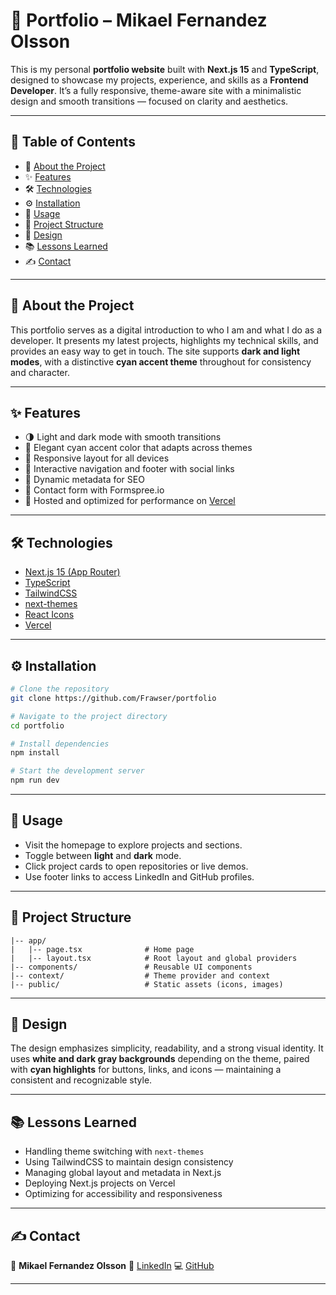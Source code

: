 # 💼 Portfolio – Mikael Fernandez Olsson

This is my personal **portfolio website** built with **Next.js 15** and **TypeScript**, designed to showcase my projects, experience, and skills as a **Frontend Developer**.
It’s a fully responsive, theme-aware site with a minimalistic design and smooth transitions — focused on clarity and aesthetics.

---

## 📑 Table of Contents

* 📖 [About the Project](#-about-the-project)
* ✨ [Features](#-features)
* 🛠 [Technologies](#-technologies)
* ⚙️ [Installation](#-installation)
* 🚀 [Usage](#-usage)
* 📂 [Project Structure](#-project-structure)
* 🎨 [Design](#-design)
* 📚 [Lessons Learned](#-lessons-learned)
* ✍️ [Contact](#-contact)

---

## 📖 About the Project

This portfolio serves as a digital introduction to who I am and what I do as a developer.
It presents my latest projects, highlights my technical skills, and provides an easy way to get in touch.
The site supports **dark and light modes**, with a distinctive **cyan accent theme** throughout for consistency and character.

---

## ✨ Features

* 🌗 Light and dark mode with smooth transitions
* 💠 Elegant cyan accent color that adapts across themes
* 🧩 Responsive layout for all devices
* 🧭 Interactive navigation and footer with social links
* 📄 Dynamic metadata for SEO
* 💌 Contact form with Formspree.io
* 🚀 Hosted and optimized for performance on [Vercel](https://vercel.com)

---

## 🛠 Technologies

* [Next.js 15 (App Router)](https://nextjs.org/)
* [TypeScript](https://www.typescriptlang.org/)
* [TailwindCSS](https://tailwindcss.com/)
* [next-themes](https://github.com/pacocoursey/next-themes)
* [React Icons](https://react-icons.github.io/react-icons/)
* [Vercel](https://vercel.com)

---

## ⚙️ Installation

```bash
# Clone the repository
git clone https://github.com/Frawser/portfolio

# Navigate to the project directory
cd portfolio

# Install dependencies
npm install

# Start the development server
npm run dev
```

---

## 🚀 Usage

* Visit the homepage to explore projects and sections.
* Toggle between **light** and **dark** mode.
* Click project cards to open repositories or live demos.
* Use footer links to access LinkedIn and GitHub profiles.

---

## 📂 Project Structure

```
|-- app/
|   |-- page.tsx              # Home page
|   |-- layout.tsx            # Root layout and global providers
|-- components/               # Reusable UI components
|-- context/                  # Theme provider and context
|-- public/                   # Static assets (icons, images)
```

---

## 🎨 Design

The design emphasizes simplicity, readability, and a strong visual identity.
It uses **white and dark gray backgrounds** depending on the theme, paired with **cyan highlights** for buttons, links, and icons — maintaining a consistent and recognizable style.

---

## 📚 Lessons Learned

* Handling theme switching with `next-themes`
* Using TailwindCSS to maintain design consistency
* Managing global layout and metadata in Next.js
* Deploying Next.js projects on Vercel
* Optimizing for accessibility and responsiveness

---

## ✍️ Contact

👤 **Mikael Fernandez Olsson**
🔗 [LinkedIn](https://www.linkedin.com/in/mikael-fernandez-olsson-3822941b3/)
💻 [GitHub](https://github.com/Frawser)

---
